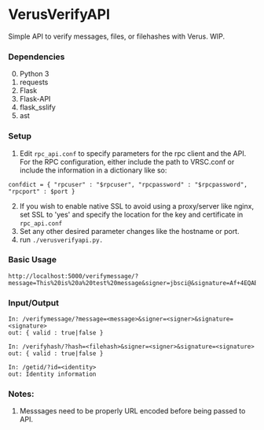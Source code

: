 # VerusVerifyAPI

Simple API to verify messages, files, or filehashes with Verus. WIP.

### Dependencies

0. Python 3
1. requests
2. Flask
3. Flask-API
4. flask_sslify
5. ast

### Setup

1. Edit ```rpc_api.conf``` to specify parameters for the rpc client and the API. For the RPC configuration, either include the path to VRSC.conf or include the information in a dictionary like so:
```
confdict = { "rpcuser" : "$rpcuser", "rpcpassword" : "$rpcpassword", "rpcport" : $port }
```
2. If you wish to enable native SSL to avoid using a proxy/server like nginx, set SSL to 'yes' and specify the location for the key and certificate in ```rpc_api.conf```
3. Set any other desired parameter changes like the hostname or port. 
4. run ```./verusverifyapi.py.```

### Basic Usage

```
http://localhost:5000/verifymessage/?message=This%20is%20a%20test%20message&signer=jbsci@&signature=Af+4EQABQSA1qs5h3yc553W8ulMVU+cVhJgXnkXHeZyEvP7oX9Iiizq3LIY1kWCyrWromhRv7CO1mdViKffFd6jGku0SiCSM
```

### Input/Output

```
In: /verifymessage/?message=<message>&signer=<signer>&signature=<signature>
out: { valid : true|false }

In: /verifyhash/?hash=<filehash>&signer=<signer>&signature=<signature>
out: { valid : true|false }

In: /getid/?id=<identity>
out: Identity information
```

### Notes:

1. Messsages need to be properly URL encoded before being passed to API.
